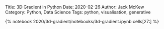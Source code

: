 Title: 3D Gradient in Python
Date: 2020-02-26
Author: Jack McKew
Category: Python, Data Science
Tags: python, visualisation, generative
<!-- Slug: 3d-terrain-in-python -->


{% notebook 2020/3d-gradient/notebooks/3d-gradient.ipynb cells[27:] %}